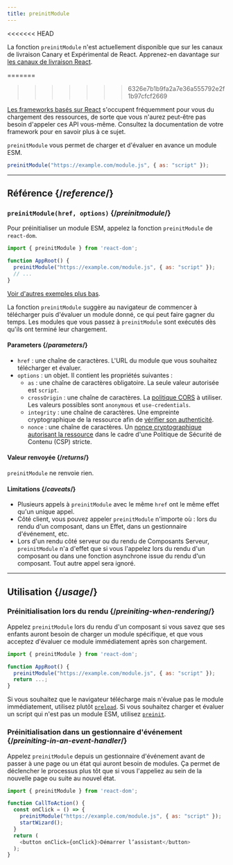 ```yaml
---
title: preinitModule
---
```


<<<<<<< HEAD
<Canary>

La fonction `preinitModule` n'est actuellement disponible que sur les canaux de livraison Canary et Expérimental de React. Apprenez-en davantage sur [les canaux de livraison React](/community/versioning-policy#all-release-channels).

</Canary>

=======
>>>>>>> 6326e7b1b9fa2a7e36a555792e2f1b97cfcf2669
<Note>

[Les frameworks basés sur React](/learn/start-a-new-react-project) s'occupent fréquemment pour vous du chargement des ressources, de sorte que vous n'aurez peut-être pas besoin d'appeler ces API vous-même.  Consultez la documentation de votre framework pour en savoir plus à ce sujet.

</Note>

<Intro>

`preinitModule` vous permet de charger et d'évaluer en avance un module ESM.

```js
preinitModule("https://example.com/module.js", { as: "script" });
```

</Intro>

<InlineToc />

---

## Référence {/*reference*/}

### `preinitModule(href, options)` {/*preinitmodule*/}

Pour préinitialiser un module ESM, appelez la fonction `preinitModule` de `react-dom`.

```js
import { preinitModule } from 'react-dom';

function AppRoot() {
  preinitModule("https://example.com/module.js", { as: "script" });
  // ...
}

```

[Voir d'autres exemples plus bas](#usage).

La fonction `preinitModule` suggère au navigateur de commencer à télécharger puis d'évaluer un module donné, ce qui peut faire gagner du temps.  Les modules que vous passez à `preinitModule` sont exécutés dès qu'ils ont terminé leur chargement.

#### Parameters {/*parameters*/}

* `href` : une chaîne de caractères. L'URL du module que vous souhaitez télécharger et évaluer.
* `options` : un objet. Il contient les propriétés suivantes :
  *  `as` : une chaîne de caractères obligatoire. La seule valeur autorisée est `script`.
  * `crossOrigin` : une chaîne de caractères. La [politique CORS](https://developer.mozilla.org/fr/docs/Web/HTML/Attributes/crossorigin) à utiliser. Les valeurs possibles sont `anonymous` et `use-credentials`.
  * `integrity` : une chaîne de caractères. Une empreinte cryptographique de la ressource afin de [vérifier son authenticité](https://developer.mozilla.org/fr/docs/Web/Security/Subresource_Integrity).
  * `nonce` : une chaîne de caractères. Un [nonce cryptographique autorisant la ressource](https://developer.mozilla.org/fr/docs/Web/HTML/Global_attributes/nonce) dans le cadre d'une Politique de Sécurité de Contenu (CSP) stricte.

#### Valeur renvoyée {/*returns*/}

`preinitModule` ne renvoie rien.

#### Limitations {/*caveats*/}

* Plusieurs appels à `preinitModule` avec le même `href` ont le même effet qu'un unique appel.
* Côté client, vous pouvez appeler `preinitModule` n'importe où : lors du rendu d'un composant, dans un Effet, dans un gestionnaire d'événement, etc.
* Lors d'un rendu côté serveur ou du rendu de Composants Serveur, `preinitModule` n'a d'effet que si vous l'appelez lors du rendu d'un composant ou dans une fonction asynchrone issue du rendu d'un composant.  Tout autre appel sera ignoré.

---

## Utilisation {/*usage*/}

### Préinitialisation lors du rendu {/*preiniting-when-rendering*/}

Appelez `preinitModule` lors du rendu d'un composant si vous savez que ses enfants auront besoin de charger un module spécifique, et que vous acceptez d'évaluer ce module immédiatement après son chargement.

```js
import { preinitModule } from 'react-dom';

function AppRoot() {
  preinitModule("https://example.com/module.js", { as: "script" });
  return ...;
}
```

Si vous souhaitez que le navigateur télécharge mais n'évalue pas le module immédiatement, utilisez plutôt [`preload`](/reference/react-dom/preload). Si vous souhaitez charger et évaluer un script qui n'est pas un module ESM, utilisez [`preinit`](/reference/react-dom/preinitModule).

### Préinitialisation dans un gestionnaire d'événement {/*preiniting-in-an-event-handler*/}

Appelez `preinitModule` depuis un gestionnaire d'événement avant de passer à une page ou un état qui auront besoin de modules.  Ça permet de déclencher le processus plus tôt que si vous l'appeliez au sein de la nouvelle page ou suite au nouvel état.

```js
import { preinitModule } from 'react-dom';

function CallToAction() {
  const onClick = () => {
    preinitModule("https://example.com/module.js", { as: "script" });
    startWizard();
  }
  return (
    <button onClick={onClick}>Démarrer l’assistant</button>
  );
}
```
